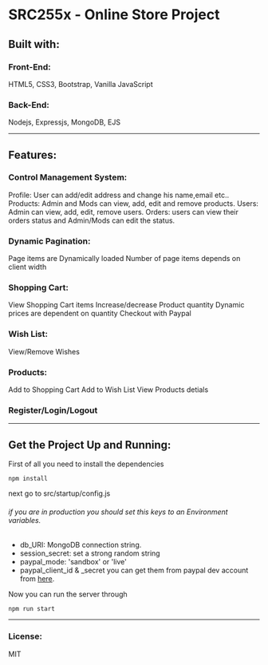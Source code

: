 ﻿# SRC255x - Online Store Project

## Built with:

### Front-End:
HTML5, CSS3, Bootstrap, Vanilla JavaScript

### Back-End:
Nodejs, Expressjs, MongoDB, EJS

------------

## Features:

### Control Management System:
Profile: User can add/edit address and change his name,email etc..
Products: Admin and Mods can view, add, edit and remove products.
Users: Admin can view, add, edit, remove users.
Orders: users can view their orders status and Admin/Mods can edit the status.

### Dynamic Pagination:
Page items are Dynamically loaded
Number of page items depends on client width

### Shopping Cart:
View Shopping Cart items
Increase/decrease Product quantity
Dynamic prices are dependent on quantity
Checkout with Paypal

### Wish List:
View/Remove Wishes

### Products:
Add to Shopping Cart
Add to Wish List
View Products detials

### Register/Login/Logout


------------

## Get the Project Up and Running:
First of all you need to install the dependencies

`npm install`

next go to src/startup/config.js

###### if you are in production you should set this keys to an Environment variables.

- db_URI: MongoDB connection string.
- session_secret: set a strong random string
- paypal_mode: 'sandbox' or 'live'
- paypal_client_id & _secret you can get them from paypal dev account from [here](https://www.paypal.com/signin?returnUri=https%3A%2F%2Fdeveloper.paypal.com%2Fdeveloper%2Fapplications "here").

Now you can run the server through

`npm run start`


------------

### License:
MIT
